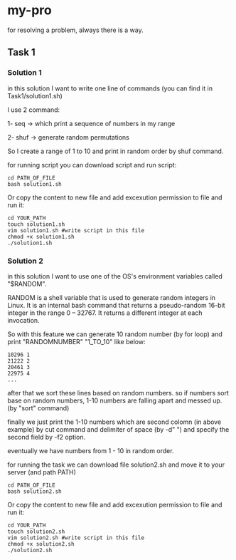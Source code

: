 # my-pro
for resolving a problem, always there is a way.

## Task 1

### Solution 1
in this solution I want to write one line of commands (you can find it in Task1/solution1.sh)

I use 2 command:

1- seq  -> which print a sequence of numbers in my range

2- shuf -> generate random permutations

So I create a range of 1 to 10 and print in random order by shuf command.

for running script you can download script and run script:
```
cd PATH_OF_FILE
bash solution1.sh
```
Or copy the content to new file and add excexution permission to file and run it:
```
cd YOUR_PATH
touch solution1.sh
vim solution1.sh #write script in this file
chmod +x solution1.sh
./solution1.sh
```

### Solution 2
in this solution I want to use one of the OS's environment variables called "$RANDOM".

RANDOM is a shell variable that is used to generate random integers in Linux. It is an internal bash command that returns a pseudo-random 16-bit integer in the range 0 – 32767. It returns a different integer at each invocation.

So with this feature we can generate 10 random number (by for loop) and print "RANDOMNUMBER" "1_TO_10" like below:
```
10296 1
21222 2
20461 3
22975 4
...
```
after that we sort these lines based on random numbers. so if numbers sort base on random numbers, 1-10 numbers are falling apart and messed up. (by "sort" command)

finally we just print the 1-10 numbers which are second colomn (in above example) by cut command and delimiter of space (by -d" ") and specify the second field by -f2 option.

eventually we have numbers from 1 - 10 in random order.

for running the task we can download file solution2.sh and move it to your server (and path PATH)
```
cd PATH_OF_FILE
bash solution2.sh
```
Or copy the content to new file and add excexution permission to file and run it:
```
cd YOUR_PATH
touch solution2.sh
vim solution2.sh #write script in this file
chmod +x solution2.sh
./solution2.sh
```


